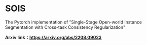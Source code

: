 # SOIS
The Pytorch implementation of "Single-Stage Open-world Instance Segmentation with Cross-task Consistency Regularization"

**Arxiv link：https://arxiv.org/abs/2208.09023**
